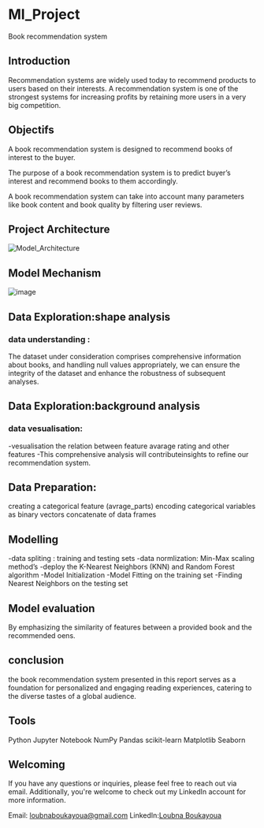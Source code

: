 # Ml_Project
Book recommendation system

## Introduction

Recommendation systems are widely used today to recommend products to users based on their interests.
A recommendation system is one of the strongest systems for increasing profits by retaining more users in a very big competition.

## Objectifs

 A book recommendation system is designed to recommend books of interest to the buyer.
 
The purpose of a book recommendation system is to predict buyer’s interest and recommend books to them accordingly. 
 
A book recommendation system can take into account many parameters like book content and book quality by filtering user reviews.

## Project Architecture

![Model_Architecture](https://github.com/BoukayouaLoubna/Ml_Project/assets/161256795/6b3f27ea-af41-4876-b776-adeb2631197e)

## Model Mechanism 

![image](https://github.com/BoukayouaLoubna/Ml_Project/assets/161256795/16c5688e-7412-4ce8-8e11-de8748083479)

## Data Exploration:shape analysis

### data understanding :
The dataset under consideration comprises comprehensive information about books,  and handling null values appropriately, we can ensure the integrity of the dataset and enhance the robustness of subsequent analyses.

## Data Exploration:background analysis

### data vesualisation:
-vesualisation the relation between feature avarage rating and  other features
-This comprehensive analysis will contributeinsights to refine our recommendation system.

## Data Preparation:

creating a categorical feature (avrage_parts)
encoding categorical variables as binary vectors
concatenate of data frames

## Modelling

-data spliting :  training and testing sets
-data normlization: Min-Max scaling method’s
-deploy the K-Nearest Neighbors (KNN) and Random Forest algorithm
-Model Initialization
-Model Fitting on the training set
-Finding Nearest Neighbors on the testing set

## Model evaluation

By emphasizing the similarity of features between a provided book and the recommended oens.

## conclusion

 the book recommendation system presented in this report serves as a foundation for personalized and engaging reading experiences, catering to the diverse tastes of a global audience. 

## Tools 

Python
Jupyter Notebook
NumPy
Pandas
scikit-learn
Matplotlib
Seaborn

## Welcoming 

If you have any questions or inquiries, please feel free to reach out via email. Additionally, you're welcome to check out my LinkedIn account for more information.

Email: loubnaboukayoua@gmail.com
 LinkedIn:[Loubna Boukayoua](https://www.linkedin.com/in/loubna-boukayoua)

